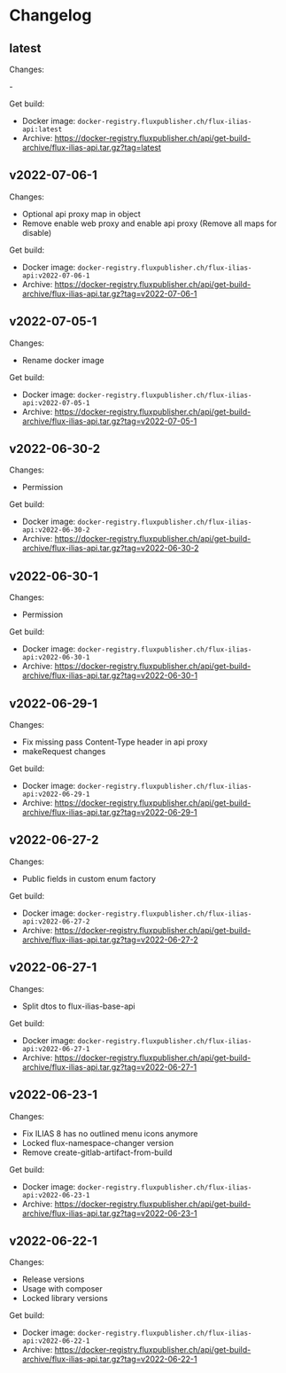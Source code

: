 # Changelog

## latest

Changes:

\-

Get build:

- Docker image: `docker-registry.fluxpublisher.ch/flux-ilias-api:latest`
- Archive: https://docker-registry.fluxpublisher.ch/api/get-build-archive/flux-ilias-api.tar.gz?tag=latest

## v2022-07-06-1

Changes:

- Optional api proxy map in object
- Remove enable web proxy and enable api proxy (Remove all maps for disable)

Get build:

- Docker image: `docker-registry.fluxpublisher.ch/flux-ilias-api:v2022-07-06-1`
- Archive: https://docker-registry.fluxpublisher.ch/api/get-build-archive/flux-ilias-api.tar.gz?tag=v2022-07-06-1

## v2022-07-05-1

Changes:

- Rename docker image

Get build:

- Docker image: `docker-registry.fluxpublisher.ch/flux-ilias-api:v2022-07-05-1`
- Archive: https://docker-registry.fluxpublisher.ch/api/get-build-archive/flux-ilias-api.tar.gz?tag=v2022-07-05-1

## v2022-06-30-2

Changes:

- Permission

Get build:

- Docker image: `docker-registry.fluxpublisher.ch/flux-ilias-api:v2022-06-30-2`
- Archive: https://docker-registry.fluxpublisher.ch/api/get-build-archive/flux-ilias-api.tar.gz?tag=v2022-06-30-2

## v2022-06-30-1

Changes:

- Permission

Get build:

- Docker image: `docker-registry.fluxpublisher.ch/flux-ilias-api:v2022-06-30-1`
- Archive: https://docker-registry.fluxpublisher.ch/api/get-build-archive/flux-ilias-api.tar.gz?tag=v2022-06-30-1

## v2022-06-29-1

Changes:

- Fix missing pass Content-Type header in api proxy
- makeRequest changes

Get build:

- Docker image: `docker-registry.fluxpublisher.ch/flux-ilias-api:v2022-06-29-1`
- Archive: https://docker-registry.fluxpublisher.ch/api/get-build-archive/flux-ilias-api.tar.gz?tag=v2022-06-29-1

## v2022-06-27-2

Changes:

- Public fields in custom enum factory

Get build:

- Docker image: `docker-registry.fluxpublisher.ch/flux-ilias-api:v2022-06-27-2`
- Archive: https://docker-registry.fluxpublisher.ch/api/get-build-archive/flux-ilias-api.tar.gz?tag=v2022-06-27-2

## v2022-06-27-1

Changes:

- Split dtos to flux-ilias-base-api

Get build:

- Docker image: `docker-registry.fluxpublisher.ch/flux-ilias-api:v2022-06-27-1`
- Archive: https://docker-registry.fluxpublisher.ch/api/get-build-archive/flux-ilias-api.tar.gz?tag=v2022-06-27-1

## v2022-06-23-1

Changes:

- Fix ILIAS 8 has no outlined menu icons anymore
- Locked flux-namespace-changer version
- Remove create-gitlab-artifact-from-build

Get build:

- Docker image: `docker-registry.fluxpublisher.ch/flux-ilias-api:v2022-06-23-1`
- Archive: https://docker-registry.fluxpublisher.ch/api/get-build-archive/flux-ilias-api.tar.gz?tag=v2022-06-23-1

## v2022-06-22-1

Changes:

- Release versions
- Usage with composer
- Locked library versions

Get build:

- Docker image: `docker-registry.fluxpublisher.ch/flux-ilias-api:v2022-06-22-1`
- Archive: https://docker-registry.fluxpublisher.ch/api/get-build-archive/flux-ilias-api.tar.gz?tag=v2022-06-22-1
